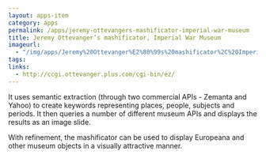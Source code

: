 ```yaml
---
layout: apps-item
category: apps
permalink: /apps/jeremy-ottevangers-mashificator-imperial-war-museum
title: Jeremy Ottevanger’s mashificator, Imperial War Museum
imageurl:
  - "/img/apps/Jeremy%20Ottevanger%E2%80%99s%20mashificator%2C%20Imperial%20War%20Museum/Jeremy%20Ottevanger%E2%80%99s%20mashificator%2C%20Imperial%20War%20Museum.jpg"
tags:
links:
  - http://ccgi.ottevanger.plus.com/cgi-bin/ez/
---
```


It uses semantic extraction (through two commercial APIs - Zemanta and Yahoo) to create keywords representing places, people, subjects and periods. It then queries a number of different museum APIs and displays the results as an image slide. 

With refinement, the mashificator can be used to display Europeana and other museum objects in a visually attractive manner.
